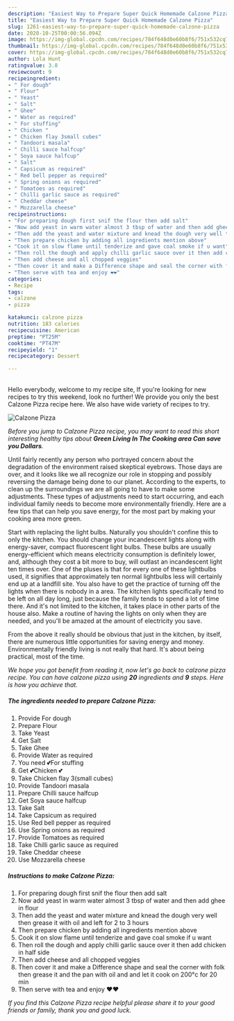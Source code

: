 ```yaml
---
description: "Easiest Way to Prepare Super Quick Homemade Calzone Pizza"
title: "Easiest Way to Prepare Super Quick Homemade Calzone Pizza"
slug: 1261-easiest-way-to-prepare-super-quick-homemade-calzone-pizza
date: 2020-10-25T00:00:56.094Z
image: https://img-global.cpcdn.com/recipes/784f648d0e60b8f6/751x532cq70/calzone-pizza-recipe-main-photo.jpg
thumbnail: https://img-global.cpcdn.com/recipes/784f648d0e60b8f6/751x532cq70/calzone-pizza-recipe-main-photo.jpg
cover: https://img-global.cpcdn.com/recipes/784f648d0e60b8f6/751x532cq70/calzone-pizza-recipe-main-photo.jpg
author: Lola Hunt
ratingvalue: 3.8
reviewcount: 9
recipeingredient:
- " For dough"
- " Flour"
- " Yeast"
- " Salt"
- " Ghee"
- " Water as required"
- " For stuffing"
- " Chicken "
- " Chicken flay 3small cubes"
- " Tandoori masala"
- " Chilli sauce halfcup"
- " Soya sauce halfcup"
- " Salt"
- " Capsicum as required"
- " Red bell pepper as required"
- " Spring onions as required"
- " Tomatoes as required"
- " Chilli garlic sauce as required"
- " Cheddar cheese"
- " Mozzarella cheese"
recipeinstructions:
- "For preparing dough first snif the flour then add salt"
- "Now add yeast in warm water almost 3 tbsp of water and then add ghee in flour"
- "Then add the yeast and water mixture and knead the dough very well then grease it with oil and left for 2 to 3 hours"
- "Then prepare chicken by adding all ingredients mention above"
- "Cook it on slow flame until tenderize and gave coal smoke if u want"
- "Then roll the dough and apply chilli garlic sauce over it then add chicken in half side"
- "Then add cheese and all chopped veggies"
- "Then cover it and make a Difference shape and seal the corner with folk then grease it and the pan with oil and and let it cook on 200°c for 20 min"
- "Then serve with tea and enjoy ❤❤"
categories:
- Recipe
tags:
- calzone
- pizza

katakunci: calzone pizza 
nutrition: 183 calories
recipecuisine: American
preptime: "PT25M"
cooktime: "PT47M"
recipeyield: "1"
recipecategory: Dessert

---
```

<br>
Hello everybody, welcome to my recipe site, If you're looking for new recipes to try this weekend, look no further! We provide you only the best Calzone Pizza recipe here. We also have wide variety of recipes to try.
<br>


![Calzone Pizza](https://img-global.cpcdn.com/recipes/784f648d0e60b8f6/751x532cq70/calzone-pizza-recipe-main-photo.jpg)

<i>Before you jump to Calzone Pizza recipe, you may want to read this short interesting healthy tips about 
<strong>Green Living In The Cooking area Can save you Dollars</strong>.</i>
</br>

Until fairly recently any person who portrayed concern about the degradation of the environment raised skeptical eyebrows. Those days are over, and it looks like we all recognize our role in stopping and possibly reversing the damage being done to our planet. According to the experts, to clean up the surroundings we are all going to have to make some adjustments. These types of adjustments need to start occurring, and each individual family needs to become more environmentally friendly. Here are a few tips that can help you save energy, for the most part by making your cooking area more green.

Start with replacing the light bulbs. Naturally you shouldn't confine this to only the kitchen. You should change your incandescent lights along with energy-saver, compact fluorescent light bulbs. These bulbs are usually energy-efficient which means electricity consumption is definitely lower, and, although they cost a bit more to buy, will outlast an incandescent light ten times over. One of the pluses is that for every one of these lightbulbs used, it signifies that approximately ten normal lightbulbs less will certainly end up at a landfill site. You also have to get the practice of turning off the lights when there is nobody in a area. The kitchen lights specifically tend to be left on all day long, just because the family tends to spend a lot of time there. And it's not limited to the kitchen, it takes place in other parts of the house also. Make a routine of having the lights on only when they are needed, and you'll be amazed at the amount of electricity you save.

From the above it really should be obvious that just in the kitchen, by itself, there are numerous little opportunities for saving energy and money. Environmentally friendly living is not really that hard. It's about being practical, most of the time.


<i>We hope you got benefit from reading it, now let's go back to calzone pizza recipe. You can have calzone pizza using <strong>20</strong> ingredients and <strong>9</strong> steps. Here is how you achieve that.
</i>

##### The ingredients needed to prepare Calzone Pizza:

1. Provide  For dough
1. Prepare  Flour
1. Take  Yeast
1. Get  Salt
1. Take  Ghee
1. Provide  Water as required
1. You need  💕For stuffing
1. Get  💕Chicken 💕
1. Take  Chicken flay 3(small cubes)
1. Provide  Tandoori masala
1. Prepare  Chilli sauce halfcup
1. Get  Soya sauce halfcup
1. Take  Salt
1. Take  Capsicum as required
1. Use  Red bell pepper as required
1. Use  Spring onions as required
1. Provide  Tomatoes as required
1. Take  Chilli garlic sauce as required
1. Take  Cheddar cheese
1. Use  Mozzarella cheese


##### Instructions to make Calzone Pizza:

1. For preparing dough first snif the flour then add salt
1. Now add yeast in warm water almost 3 tbsp of water and then add ghee in flour
1. Then add the yeast and water mixture and knead the dough very well then grease it with oil and left for 2 to 3 hours
1. Then prepare chicken by adding all ingredients mention above
1. Cook it on slow flame until tenderize and gave coal smoke if u want
1. Then roll the dough and apply chilli garlic sauce over it then add chicken in half side
1. Then add cheese and all chopped veggies
1. Then cover it and make a Difference shape and seal the corner with folk then grease it and the pan with oil and and let it cook on 200°c for 20 min
1. Then serve with tea and enjoy ❤❤


<i>If you find this Calzone Pizza recipe helpful please share it to your good friends or family, thank you and good luck.</i>
